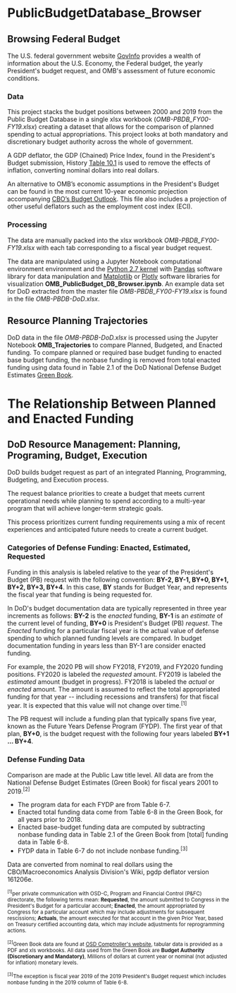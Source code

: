 # PublicBudgetDatabase_Browser
## Browsing Federal Budget 
The U.S. federal government website [GovInfo](https://www.govinfo.gov/app/collection/budget/) provides a wealth of information about the U.S. Economy, the Federal budget, the yearly President's budget request, and OMB's assessment of future economic conditions.
### Data
This project stacks the budget positions between 2000 and 2019 from the Public Budget Database in a single xlsx workbook (*OMB-PBDB_FY00-FY19.xlsx*) creating a dataset that allows for the comparison of planned spending to actual appropriations.  This project looks at both mandatory and discretionary budget authority across the whole of government.

A GDP deflator, the GDP (Chained) Price Index, found in the President's Budget submission, History [Table 10.1](https://www.govinfo.gov/app/details/BUDGET-2019-TAB/BUDGET-2019-TAB-11-1
) is used to remove the effects of inflation, converting nominal dollars into real dollars.

An alternative to OMB’s economic assumptions in the President's Budget can be found in the most current 10-year economic projection accompanying [CBO’s Budget Outlook](https://www.cbo.gov/about/products/budget-economic-data#4).  This file also includes a projection of other useful deflators such as the employment cost index (ECI).  


### Processing
The data are manually packed into the xlsx workbook *OMB-PBDB_FY00-FY19.xlsx* with each tab corresponding to a fiscal year budget request.  

The data are manipulated using a Jupyter Notebook computational environment environment and the [Python 2.7 kernel](https://www.python.org/download/releases/2.7/) with [Pandas](https://pandas.pydata.org/) software library for data manipulation and [Matplotlib](https://matplotlib.org/) or [Plotly](https://plot.ly/) software libraries for visualization **OMB_PublicBudget_DB_Browser.ipynb**.  An example data set for DoD extracted from the master file *OMB-PBDB_FY00-FY19.xlsx* is found in the file *OMB-PBDB-DoD.xlsx*.

## Resource Planning Trajectories
DoD data in the file *OMB-PBDB-DoD.xlsx* is processed using the Jupyter Notebook **OMB_Trajectories** to compare Planned, Budgeted, and Enacted funding.  To compare planned or required base budget funding to enacted base budget funding, the nonbase funding is removed from total enacted funding using data found in Table 2.1 of the DoD National Defense Budget Estimates [Green Book](https://comptroller.defense.gov/Budget-Materials/).

# The Relationship Between Planned and Enacted Funding

## DoD Resource Management:  Planning, Programing, Budget, Execution

DoD builds budget request as part of an integrated Planning, Programming, Budgeting, and Execution process.  

The request balance priorities to create a budget that meets current operational needs while planning to spend according to a multi-year program that will achieve longer-term strategic goals.

This process prioritizes current funding requirements using a mix of recent experiences and anticipated future needs to create a current budget.


### Categories of Defense Funding:  Enacted, Estimated, Requested
Funding in this analysis is labeled relative to the year of the President's Budget (PB) request with the following convention:  **BY-2, BY-1, BY+0, BY+1, BY+2, BY+3, BY+4**.  In this case, **BY** stands for Budget Year, and represents the fiscal year that funding is being requested for. 

In DoD's budget documentation data are typically represented in three year increments as follows: **BY-2** is the *enacted* funding, **BY-1** is an *estimate* of the current level of funding, **BY+0** is President's Budget (PB) *request*.  The *Enacted* funding for a particular fiscal year is the actual value of defense spending to which planned funding levels are compared.  In budget documentation funding in years less than BY-1 are consider enacted funding.   

For example, the 2020 PB will show FY2018, FY2019, and FY2020 funding positions.  FY2020 is labeled the *requested* amount.  FY2019 is labeled the *estimated* amount (budget in progress).  FY2018 is labeled the *actual* or *enacted* amount.  The amount is assumed to reflect the total appropriated funding for that year -- including recessions and transfers) for that fiscal year.  It is expected that this value will not change over time.<sup>[1]</sup>

The PB request will include a funding plan that typically spans five year, known as the Future Years Defense Program (FYDP).  The first year of that plan, **BY+0**, is the budget request with the following four years labeled **BY+1 ... BY+4**.

### Defense Funding Data
Comparison are made at the Public Law title level.  All data are from the National Defense Budget Estimates (Green Book) for fiscal years 2001 to 2019.<sup>[2]</sup>

- The program data for each FYDP are from Table 6-7.
- Enacted total funding data come from Table 6-8 in the Green Book, for all years prior to 2018.
- Enacted base-budget funding data are computed by subtracting nonbase funding data in Table 2.1 of the Green Book from [total] funding data in Table 6-8.
- FYDP data in Table 6-7 do not include nonbase funding.<sup>[3]</sup> 

Data are converted from nominal to real dollars using the CBO/Macroeconomics Analysis Division's Wiki, pgdp deflator version 161206e.

<sup><sup>[1]</sup>per private communication with OSD-C, Program and Financial Control (P&FC) directorate, the following terms mean: **Requested**, the amount submitted to Congress in the President's Budget for a particular account; **Enacted**, the amount appropriated by Congress for a particular account which may include adjustments for subsequent rescissions; **Actuals**, the amount executed for that account in the given Prior Year, based on Treasury certified accounting data, which may include adjustments for reprogramming actions.</sup>

<sup><sup>[2]</sup>Green Book data are found at [OSD Comptroller's website](http://comptroller.defense.gov/BudgetMaterials.aspx), tabular data is provided as a PDF and xls workbooks.  All data used from the Green Book are **Budget Authority (Discretionary and Mandatory)**, Millions of dollars at current year or nominal (not adjusted for inflation) monetary levels.</sup>

<sup><sup>[3]</sup>The exception is fiscal year 2019 of the 2019 President's Budget request which includes nonbase funding in the 2019 column of Table 6-8.
